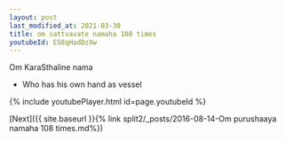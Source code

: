 ```yaml
---
layout: post
last_modified_at: 2021-03-30
title: om sattvavate namaha 108 times
youtubeId: E58qHadDzXw
---
```

 
 
Om KaraSthaline nama 
 
 -  Who has his own hand as vessel 
 
  
 
  
 
 
 
 
 
 


{% include youtubePlayer.html id=page.youtubeId %}
 
[Next]({{ site.baseurl }}{% link  split2/_posts/2016-08-14-Om purushaaya namaha 108 times.md%})
 
